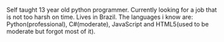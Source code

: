 Self taught 13 year old python programmer.
Currently looking for a job that is not too harsh on time.
Lives in Brazil.
The languages i know are: Python(professional), C#(moderate), JavaScript and HTML5(used to be moderate but forgot most of it).
